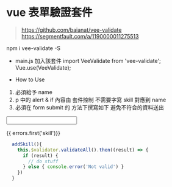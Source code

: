 # vue 表單驗證套件
> https://github.com/baianat/vee-validate
> https://segmentfault.com/a/1190000011275513

npm i vee-validate -S

* main.js 加入該套件
import VeeValidate from 'vee-validate';
Vue.use(VeeValidate);

* How to Use
1. 必須給予 name
2. p 中的 alert & if 內容由 套件控制 不需要字寫
skill 對應到 name 
3. 必須在 form submit 的 方法下撰寫如下
避免不符合的資料送出

<!-- The skill field must be at least 5 characters. -->
<form @submit.prevent="addSkills">
  <input name="skill" v-validate="'min:5'">
  <p class="alert" v-if="errors.has('skill')">{{ errors.first('skill')}} </p>
</form>

```js
  addSkill(){
    this.$validator.validateAll().then((result) => {
      if (result) {
        // do stuff
      } else { console.error('Not valid') }
    })
  }
```